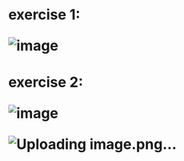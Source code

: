<h1> exercise 1:
  
  
![image](https://user-images.githubusercontent.com/82584488/158050875-1a7aa787-7342-4ca6-a2bb-c0e13bb4e1f1.png)


<h1> exercise 2:
 
  ![image](https://user-images.githubusercontent.com/82584488/158050844-0ffe6fba-e4a3-44b8-88fa-0703ab381adb.png)
  
  ![Uploading image.png…]()


  
